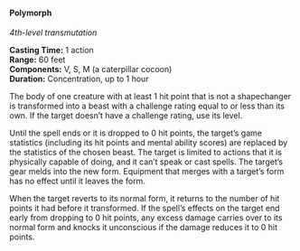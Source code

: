 #### Polymorph
<!-- TODO Check and tag this spell -->
<!-- markdownlint-disable-next-line no-emphasis-as-heading -->
_4th-level transmutation_

**Casting Time:** 1 action \
**Range:** 60 feet \
**Components:** V, S, M (a caterpillar cocoon) \
**Duration:** Concentration, up to 1 hour

The body of one creature with at least 1 hit point that is not a shapechanger is transformed into a beast with a challenge rating equal to or less than its own.
If the target doesn’t have a challenge rating, use its level.

Until the spell ends or it is dropped to 0 hit points, the target’s game statistics (including its hit points and mental ability scores) are replaced by the statistics of the chosen beast.
The target is limited to actions that it is physically capable of doing, and it can’t speak or cast spells.
The target’s gear melds into the new form.
Equipment that merges with a target’s form has no effect until it leaves the form.

When the target reverts to its normal form, it returns to the number of hit points it had before it transformed.
If the spell’s effects on the target end early from dropping to 0 hit points, any excess damage carries over to its normal form and knocks it unconscious if the damage reduces it to 0 hit points.
